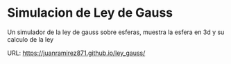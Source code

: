 # Simulacion de Ley de Gauss

Un simulador de la ley de gauss sobre esferas, muestra la esfera en 3d y su calculo de la ley

URL: https://juanramirez871.github.io/ley_gauss/
